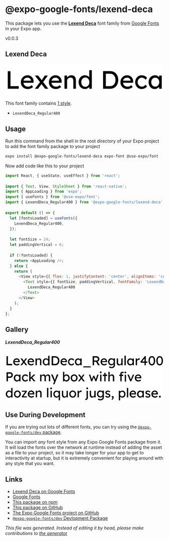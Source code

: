 # @expo-google-fonts/lexend-deca

This package lets you use the [**Lexend Deca**](https://fonts.google.com/specimen/Lexend+Deca) font family from [Google Fonts](https://fonts.google.com/) in your Expo app.

v0.0.3

## Lexend Deca

![Lexend Deca](./font-family.png)

This font family contains [1 style](#gallery).

- `LexendDeca_Regular400`

## Usage

Run this command from the shell in the root directory of your Expo project to add the font family package to your project
```sh
expo install @expo-google-fonts/lexend-deca expo-font @use-expo/font
```

Now add code like this to your project
```js
import React, { useState, useEffect } from 'react';

import { Text, View, StyleSheet } from 'react-native';
import { AppLoading } from 'expo';
import { useFonts } from '@use-expo/font';
import { LexendDeca_Regular400 } from '@expo-google-fonts/lexend-deca';

export default () => {
  let [fontsLoaded] = useFonts({
    LexendDeca_Regular400,
  });

  let fontSize = 24;
  let paddingVertical = 6;

  if (!fontsLoaded) {
    return <AppLoading />;
  } else {
    return (
      <View style={{ flex: 1, justifyContent: 'center', alignItems: 'center' }}>
        <Text style={{ fontSize, paddingVertical, fontFamily: 'LexendDeca_Regular400' }}>
          LexendDeca_Regular400
        </Text>
      </View>
    );
  }
};

```

## Gallery

##### LexendDeca_Regular400
![LexendDeca_Regular400](./8189083bf427d48fec9a74c5fc413be97f92e3b7533eb6682832054fc561e6a4.ttf.png)


## Use During Development

If you are trying out lots of different fonts, you can try using the [`@expo-google-fonts/dev` package](https://github.com/expo/google-fonts/tree/master/font-packages/dev#readme).

You can import *any* font style from any Expo Google Fonts package from it. It will load the fonts
over the network at runtime instead of adding the asset as a file to your project, so it may take longer
for your app to get to interactivity at startup, but it is extremely convenient
for playing around with any style that you want.

## Links

- [Lexend Deca on Google Fonts](https://fonts.google.com/specimen/Lexend+Deca)
- [Google Fonts](https://fonts.google.com/)
- [This package on npm](https://www.npmjs.com/package/@expo-google-fonts/lexend-deca)
- [This package on GitHub](https://github.com/expo/google-fonts/tree/master/font-packages/lexend-deca)
- [The Expo Google Fonts project on GitHub](https://github.com/expo/google-fonts)
- [`@expo-google-fonts/dev` Devlopment Package](https://github.com/expo/google-fonts/tree/master/font-packages/dev)


*This file was generated. Instead of editing it by head, please make contributions to [the generator](https://github.com/expo/google-fonts/tree/master/packages/generator)*
